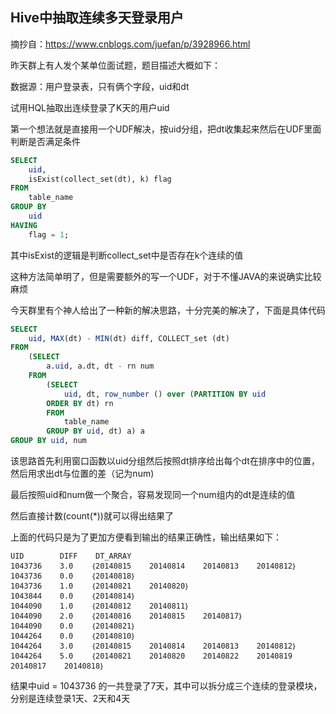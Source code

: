 ## Hive中抽取连续多天登录用户
摘抄自：https://www.cnblogs.com/juefan/p/3928966.html

昨天群上有人发个某单位面试题，题目描述大概如下：

数据源：用户登录表，只有俩个字段，uid和dt

试用HQL抽取出连续登录了K天的用户uid

第一个想法就是直接用一个UDF解决，按uid分组，把dt收集起来然后在UDF里面判断是否满足条件
```sql
SELECT
    uid,
    isExist(collect_set(dt), k) flag
FROM
    table_name
GROUP BY
    uid
HAVING
    flag = 1;
```
其中isExist的逻辑是判断collect_set中是否存在k个连续的值

这种方法简单明了，但是需要额外的写一个UDF，对于不懂JAVA的来说确实比较麻烦

 

今天群里有个神人给出了一种新的解决思路，十分完美的解决了，下面是具体代码
```sql
SELECT 
    uid, MAX(dt) - MIN(dt) diff, COLLECT_set (dt) 
FROM
    (SELECT 
        a.uid, a.dt, dt - rn num 
    FROM
        (SELECT 
            uid, dt, row_number () over (PARTITION BY uid 
        ORDER BY dt) rn 
        FROM
            table_name
        GROUP BY uid, dt) a) a 
GROUP BY uid, num
```
该思路首先利用窗口函数以uid分组然后按照dt排序给出每个dt在排序中的位置，然后用求出dt与位置的差（记为num)

最后按照uid和num做一个聚合，容易发现同一个num组内的dt是连续的值

然后直接计数(count(*))就可以得出结果了

上面的代码只是为了更加方便看到输出的结果正确性，输出结果如下：
```
UID        DIFF    DT_ARRAY
1043736    3.0    ｛20140815    20140814    20140813    20140812｝
1043736    0.0    ｛20140818｝
1043736    1.0    ｛20140821    20140820｝
1043844    0.0    ｛20140814｝
1044090    1.0    ｛20140812    20140811｝
1044090    2.0    ｛20140816    20140815    20140817｝
1044090    0.0    ｛20140821｝
1044264    0.0    ｛20140810｝
1044264    3.0    ｛20140815    20140814    20140813    20140812｝
1044264    5.0    ｛20140821    20140820    20140822    20140819    20140817    20140818｝
```
结果中uid = 1043736 的一共登录了7天，其中可以拆分成三个连续的登录模块，分别是连续登录1天、2天和4天

